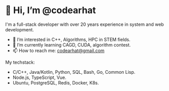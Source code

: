 # 👋 Hi, I’m @codearhat

I'm a full-stack developer with over 20 years experience in system and web development.

- 👀 I’m interested in C++, Algorithms, HPC in STEM fields.
- 🌱 I’m currently learning CAGD, CUDA, algorithm contest.
- 📫 How to reach me: codearhat@gmail.com

My techstack:

- C/C++, Java/Kotlin, Python, SQL, Bash, Go, Common Lisp.
- Node.js, TypeScript, Vue.
- Ubuntu, PostgreSQL, Redis, Docker, K8s.

<!---
codearhat/codearhat is a ✨ special ✨ repository because its `README.md` (this file) appears on your GitHub profile.
You can click the Preview link to take a look at your changes.
--->
